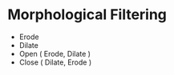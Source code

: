 Morphological Filtering
=======================
* Erode
* Dilate
* Open  ( Erode,  Dilate )
* Close ( Dilate, Erode  )

